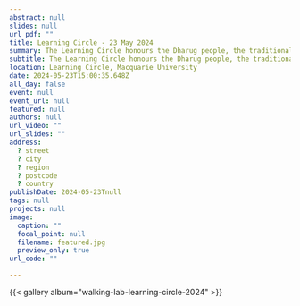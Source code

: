 ```yaml
---
abstract: null
slides: null
url_pdf: ""
title: Learning Circle - 23 May 2024
summary: The Learning Circle honours the Dharug people, the traditional owners of Macquarie University’s lands. It serves as a culturally safe environment for gathering and sharing knowledge, a practice ingrained in Aboriginal and Torres Strait Islander cultures for tens of thousands of years.
subtitle: The Learning Circle honours the Dharug people, the traditional owners of Macquarie University’s lands. It serves as a culturally safe environment for gathering and sharing knowledge, a practice ingrained in Aboriginal and Torres Strait Islander cultures for tens of thousands of years.
location: Learning Circle, Macquarie University
date: 2024-05-23T15:00:35.648Z
all_day: false
event: null
event_url: null
featured: null
authors: null
url_video: ""
url_slides: ""
address:
  ? street
  ? city
  ? region
  ? postcode
  ? country
publishDate: 2024-05-23Tnull
tags: null
projects: null
image:
  caption: ""
  focal_point: null
  filename: featured.jpg
  preview_only: true
url_code: ""

---
```


{{< gallery album="walking-lab-learning-circle-2024" >}}
